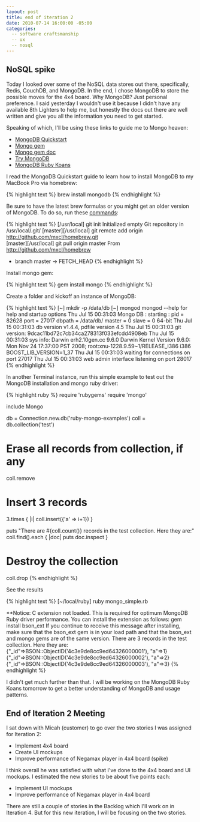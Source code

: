 ```yaml
---
layout: post
title: end of iteration 2
date: 2010-07-14 16:00:00 -05:00
categories:
  -- software craftsmanship
  -- ux
  -- nosql
---
```


## NoSQL spike

Today I looked over some of the NoSQL data stores out there, specifically, Redis, CouchDB, and MongoDB.  In the end, I chose MongoDB to store the possible moves for the 4x4 board.  Why MongoDB?  Just personal preference.  I said yesterday I wouldn't use it because I didn't have any available 8th Lighters to help me, but honestly the docs out there are well written and give you all the information you need to get started.

Speaking of which, I'll be using these links to guide me to Mongo heaven:

* [MongoDB Quickstart](http://www.mongodb.org/display/DOCS/Quickstart)
* [Mongo gem](http://rubygems.org/gems/mongo)
* [Mongo gem doc](http://api.mongodb.org/ruby)
* [Try MongoDB](http://try.mongodb.org/)
* [MongoDB Ruby Koans](http://github.com/chicagoruby/MongoDB_Koans)

I read the MongoDB Quickstart guide to learn how to install MongoDB to my MacBook Pro via homebrew:

{% highlight text %}
brew install mongodb
{% endhighlight %}

Be sure to have the latest brew formulas or you might get an older version of MongoDB.  To do so, run these [commands](http://wiki.github.com/mxcl/homebrew/tips-n-tricks): 

{% highlight text %}
[/usr/local] git init
Initialized empty Git repository in /usr/local/.git/
[master][/usr/local] git remote add origin http://github.com/mxcl/homebrew.git   
[master][/usr/local] git pull origin master
From http://github.com/mxcl/homebrew
 * branch            master     -> FETCH_HEAD
{% endhighlight %}

Install mongo gem:

{% highlight text %}
gem install mongo
{% endhighlight %}

Create a folder and kickoff an instance of MongoDB:

{% highlight text %}
[~] mkdir -p /data/db
[~] mongod
mongod --help for help and startup options
Thu Jul 15 00:31:03 Mongo DB : starting : pid = 82628 port = 27017 dbpath = /data/db/ master = 0 slave = 0  64-bit 
Thu Jul 15 00:31:03 db version v1.4.4, pdfile version 4.5
Thu Jul 15 00:31:03 git version: 9dcac11bd72c7cb34ca278313f033efcdd4908eb
Thu Jul 15 00:31:03 sys info: Darwin erh2.10gen.cc 9.6.0 Darwin Kernel Version 9.6.0: Mon Nov 24 17:37:00 PST 2008; root:xnu-1228.9.59~1/RELEASE_I386 i386 BOOST_LIB_VERSION=1_37
Thu Jul 15 00:31:03 waiting for connections on port 27017
Thu Jul 15 00:31:03 web admin interface listening on port 28017
{% endhighlight %}

In another Terminal instance, run this simple example to test out the MongoDB installation and mongo ruby driver:

{% highlight ruby %}
require 'rubygems'
require 'mongo'

include Mongo

db = Connection.new.db('ruby-mongo-examples')
coll = db.collection('test')

# Erase all records from collection, if any
coll.remove

# Insert 3 records
3.times { |i| coll.insert({'a' => i+1}) }

puts "There are #{coll.count()} records in the test collection. Here they are:"
coll.find().each { |doc| puts doc.inspect }

# Destroy the collection
coll.drop
{% endhighlight %}

See the results

{% highlight text %}
[~/local/ruby] ruby mongo_simple.rb

**Notice: C extension not loaded. This is required for optimum MongoDB Ruby driver performance.
  You can install the extension as follows:
  gem install bson_ext
  If you continue to receive this message after installing, make sure that the
  bson_ext gem is in your load path and that the bson_ext and mongo gems are of the same version.
There are 3 records in the test collection. Here they are:
{"_id"=>BSON::ObjectID('4c3e9de8cc9ed64326000001'), "a"=>1}
{"_id"=>BSON::ObjectID('4c3e9de8cc9ed64326000002'), "a"=>2}
{"_id"=>BSON::ObjectID('4c3e9de8cc9ed64326000003'), "a"=>3}
{% endhighlight %}

I didn't get much further than that.  I will be working on the MongoDB Ruby Koans tomorrow to get a better understanding of MongoDB and usage patterns.

## End of Iteration 2 Meeting

I sat down with Micah (customer) to go over the two stories I was assigned for Iteration 2:

* Implement 4x4 board
* Create UI mockups
* Improve performance of Negamax player in 4x4 board (spike)

I think overall he was satisfied with what I've done to the 4x4 board and UI mockups.  I estimated the new stories to be about five points each:

* Implement UI mockups
* Improve performance of Negamax player in 4x4 board

There are still a couple of stories in the Backlog which I'll work on in Iteration 4.  But for this new iteration, I will be focusing on the two stories.
